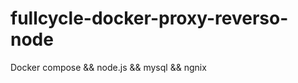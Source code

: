 # fullcycle-docker-proxy-reverso-node
Docker compose &amp;&amp; node.js &amp;&amp; mysql &amp;&amp; ngnix
